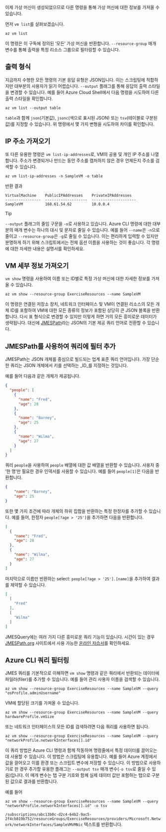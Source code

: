 이제 가상 머신이 생성되었으므로 다른 명령을 통해 가상 머신에 대한 정보를 가져올 수 있습니다.

먼저 `vm list`를 살펴보겠습니다.

```azurecli
az vm list
```

이 명령은 이 구독에 정의된 ‘모든’ 가상 머신을 반환합니다. `--resource-group` 매개 변수를 통해 출력을 특정 리소스 그룹으로 필터링할 수 있습니다. 

## <a name="output-types"></a>출력 형식
지금까지 수행한 모든 명령의 기본 응답 유형은 JSON입니다. 이는 스크립팅에 적합하지만 대부분의 사용자가 읽기 어렵습니다. `--output` 플래그를 통해 응답의 출력 스타일을 변경할 수 있습니다. 예를 들어 Azure Cloud Shell에서 다음 명령을 시도하여 다른 출력 스타일을 확인합니다.

```azurecli
az vm list --output table
```

`table`과 함께 `json`(기본값), `jsonc`(색으로 표시된 JSON) 또는 `tsv`(테이블로 구분된 값)를 지정할 수 있습니다. 위 명령에서 몇 가지 변형을 시도하여 차이를 확인합니다.

## <a name="getting-the-ip-address"></a>IP 주소 가져오기

또 다른 유용한 명령은 `vm list-ip-addresses`로, VM의 공용 및 개인 IP 주소를 나열합니다. 주소가 변경되거나 만드는 동안 주소를 캡처하지 않은 경우 언제든지 주소를 검색할 수 있습니다.

```azurecli
az vm list-ip-addresses -n SampleVM -o table
```

반환 결과

```
VirtualMachine    PublicIPAddresses    PrivateIPAddresses
----------------  -------------------  --------------------
SampleVM          168.61.54.62         10.0.0.4
```

> [!TIP]
> `--output` 플래그의 줄임 구문을 `-o`로 사용하고 있습니다. Azure CLI 명령에 대한 대부분의 매개 변수는 하나의 대시 및 문자로 줄일 수 있습니다. 예를 들어 `--name`은 `-n`으로 줄이고 `--resource-group`은 `-g`로 줄일 수 있습니다. 이는 편리하게 입력할 수 있지만 분명하게 하기 위해 스크립트에서는 전체 옵션 이름을 사용하는 것이 좋습니다. 각 명령에 대한 자세한 내용은 설명서를 확인하세요.

## <a name="getting-vm-details"></a>VM 세부 정보 가져오기

`vm show` 명령을 사용하여 이름 또는 ID별로 특정 가상 머신에 대한 자세한 정보를 가져올 수 있습니다.

```azurecli
az vm show --resource-group ExerciseResources --name SampleVM
```

이 명령은 연결된 저장소 장치, 네트워크 인터페이스 및 VM이 연결된 리소스의 모든 개체 ID를 포함하여 VM에 대한 모든 종류의 정보가 포함된 상당히 큰 JSON 블록을 반환합니다. 다시 표 형식으로 변경할 수 있지만 이렇게 하면 거의 모든 흥미로운 데이터가 생략됩니다. 대신에 [JMESPath](http://jmespath.org/)라는 JSON의 기본 제공 쿼리 언어로 전환할 수 있습니다.

## <a name="adding-filters-to-queries-with-jmespath"></a>JMESPath를 사용하여 쿼리에 필터 추가

JMESPath는 JSON 개체를 중심으로 빌드되는 업계 표준 쿼리 언어입니다. 가장 단순한 쿼리는 JSON 개체에서 키를 선택하는 _ID_를 지정하는 것입니다.

예를 들어 다음과 같은 개체가 제공됩니다.

```json
{
  "people": [
    {
      "name": "Fred",
      "age": 28
    },
    {
      "name": "Barney",
      "age": 25
    },
    {
      "name": "Wilma",
      "age": 27
    }
  ]
}
```

쿼리 `people`을 사용하여 `people` 배열에 대한 값 배열을 반환할 수 있습니다. 사용자 중 ‘한 명’만 필요한 경우 인덱서를 사용할 수 있습니다. 예를 들어 `people[1]`은 다음을 반환합니다.

```json
{
    "name": "Barney",
    "age": 25
}
```

또한 몇 가지 조건에 따라 개체의 하위 집합을 반환하는 특정 한정자를 추가할 수 있습니다. 예를 들어, 한정자 `people[?age > '25']`을 추가하면 다음을 반환합니다.

```json
[
  {
    "name": "Fred",
    "age": 28
  },
  {
    "name": "Wilma",
    "age": 27
  }
]
```

마지막으로 이름만 반환하는 select: `people[?age > '25'].[name]`을 추가하여 결과를 제약할 수 있습니다.

```json
[
  [
    "Fred"
  ],
  [
    "Wilma"
  ]
]
```

JMESQuery에는 여러 가지 다른 흥미로운 쿼리 기능이 있습니다. 시간이 있는 경우 [JMESPath.org](http://jmespath.org/) 사이트에서 사용 가능한 [온라인 자습서](http://jmespath.org/tutorial.html)를 확인하세요.

## <a name="filtering-our-azure-cli-queries"></a>Azure CLI 쿼리 필터링

JMES 쿼리를 기본적으로 이해하면 `vm show` 명령과 같은 쿼리에서 반환되는 데이터에 파일러(filer)를 추가할 수 있습니다. 예를 들어 관리 사용자 이름을 검색할 수 있습니다.

```azurecli
az vm show --resource-group ExerciseResources --name SampleVM --query "osProfile.adminUsername"
```

VM에 할당된 크기를 가져올 수 있습니다.

```azurecli
az vm show --resource-group ExerciseResources --name SampleVM --query hardwareProfile.vmSize
```

또는 네트워크 인터페이스의 모든 ID를 검색하려면 다음 쿼리를 사용하면 됩니다.

```azurecli
az vm show --resource-group ExerciseResources --name SampleVM --query "networkProfile.networkInterfaces[].id"
```

이 쿼리 방법은 Azure CLI 명령과 함께 작동하며 명령줄에서 특정 데이터를 끌어오는 데 사용할 수 있습니다. 이 방법은 스크립팅에 유용합니다. 예를 들어 Azure 계정에서 값을 끌어오고 이를 환경 또는 스크립트 변수에 저장할 수 있습니다. 이 방법으로 사용하기로 한 경우 추가할 유용한 플래그는 `--output tsv` 매개 변수(`-o tsv`로 줄일 수 있음)입니다. 이 매개 변수는 탭 구분 기호와 함께 실제 데이터 값만 포함하는 탭으로 구분된 값으로 결과를 반환합니다.

예를 들어

```azurecli
az vm show --resource-group ExerciseResources --name SampleVM --query "networkProfile.networkInterfaces[].id" -o tsv
```

`/subscriptions/abc13b0c-d2c4-64b2-9ac5-2f4cb819b752/resourceGroups/ExerciseResources/providers/Microsoft.Network/networkInterfaces/SampleVMVMNic` 텍스트를 반환합니다.

